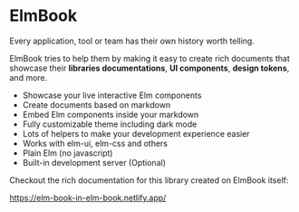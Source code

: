 # ElmBook

Every application, tool or team has their own history worth telling.

ElmBook tries to help them by making it easy to create rich documents that showcase their **libraries documentations**, **UI components**, **design tokens**, and more.

- Showcase your live interactive Elm components
- Create documents based on markdown
- Embed Elm components inside your markdown
- Fully customizable theme including dark mode
- Lots of helpers to make your development experience easier
- Works with elm-ui, elm-css and others
- Plain Elm (no javascript)
- Built-in development server (Optional)

Checkout the rich documentation for this library created on ElmBook itself:

https://elm-book-in-elm-book.netlify.app/
